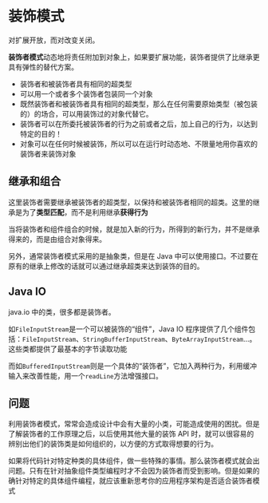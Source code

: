 # 装饰模式

对扩展开放，而对改变关闭。

**装饰者模式**动态地将责任附加到对象上，如果要扩展功能，装饰者提供了比继承更具有弹性的替代方案。

- 装饰者和被装饰者具有相同的超类型
- 可以用一个或者多个装饰者包装同一个对象
- 既然装饰者和被装饰者具有相同的超类型，那么在任何需要原始类型（被包装的）的场合，可以用装饰过的对象代替它。
- 装饰者可以在所委托被装饰者的行为之前或者之后，加上自己的行为，以达到特定的目的！
- 对象可以在任何时候被装饰，所以可以在运行时动态地、不限量地用你喜欢的装饰者来装饰对象

## 继承和组合

这里装饰者需要继承被装饰者的超类型，以保持和被装饰者相同的超类。这里的继承是为了**类型匹配**，而不是利用继承**获得行为**

当将装饰者和组件组合的时候，就是加入新的行为，所得到的新行为，并不是继承得来的，而是由组合对象得来。

另外，通常装饰者模式采用的是抽象类，但是在 Java 中可以使用接口。不过要在原有的继承上修改的话就可以通过继承超类来达到装饰的目的。


## Java IO

java.io 中的类，很多都是装饰者。

如`FileInputStream`是一个可以被装饰的“组件”，Java IO 程序提供了几个组件包括：`FileInputStream`、`StringBufferInputStream`、`ByteArrayInputStream`...。这些类都提供了最基本的字节读取功能

而如`BufferedInputStream`则是一个具体的“装饰者”，它加入两种行为，利用缓冲输入来改善性能，用一个`readLine`方法增强接口。

## 问题

利用装饰者模式，常常会造成设计中会有大量的小类，可能造成使用的困扰。但是了解装饰者的工作原理之后，以后使用其他大量的装饰 API 时，就可以很容易的辨别出他们的装饰类是如何组织的，以方便的方式取得想要的行为。


如果将代码针对特定种类的具体组件，做一些特殊的事情。那么装饰者模式就会出问题。只有在针对抽象组件类型编程时才不会因为装饰者而受到影响。但是如果的确针对特定的具体组件编程，就应该重新思考你的应用程序架构是否适合装饰者模式


